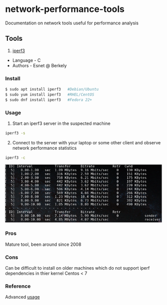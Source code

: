 # network-performance-tools
Documentation on network tools useful for performance analysis

## Tools 

1. [iperf3](https://github.com/esnet/iperf)
* Language - C
* Authors - Esnet @ Berkely

### Install

```Bash
$ sudo apt install iperf3	#Debian/Ubuntu
$ sudo yum install iperf3	#RHEL/CentOS
$ sudo dnf install iperf3	#Fedora 22+ 
```

### Usage

1. Start an iperf3 server in the suspected machine 

```Bash
iperf3 -s
```

2. Connect to the server with your laptop or some other client and observe network performance statistics

```Bash
iperf3 -c 
```

![iperf](https://github.com/peterlamar/network-performance-tools/blob/master/img/iperf3.png)

### Pros
Mature tool, been around since 2008
### Cons 
Can be difficult to install on older machines which do not support iperf dependencies in thier kernel Centos < 7

### Reference
Advanced [usage](https://www.tecmint.com/test-network-throughput-in-linux/)
